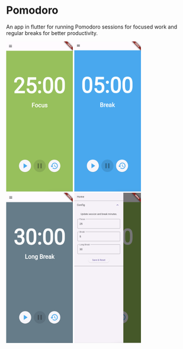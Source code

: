 # Pomodoro
An app in flutter for running Pomodoro sessions for focused work and regular breaks for better productivity.


<img src="assets/readme/focus.png" width="180" height="405">
<img src="assets/readme/break.png" width="180" height="405">
<img src="assets/readme/longbreak.png"  width="180" height="405">
<img src="assets/readme/config.png" width="180" height="405">